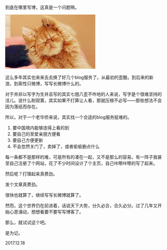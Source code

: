 到底在哪里写博，这真是一个问题啊。

![alt](https://raw.githubusercontent.com/giveaaatry/giveaaatry.github.io/master/images/jiaozao.jpg)

这么多年其实也来来去去换了好几个blog服务了。从最初的歪酷，到后来的新浪，到索性只微博，写写长微博什么的。

对于并非以写字为生并且写的其实七翘八歪不咋地的人来说，写字是个很难坚持的活儿。说什么耐寂寞，其实如果不打算让人看，那就压根不必写——那些想法不会因为落纸而存在。

所以，对于一个老华侨来说，其实找一个合适的blog服务挺难的。

1. 要中国境内能够连得上看的到
2. 要自己的至爱亲朋方便看
3. 要自己方便更新
4. 不会忽然关门了，卖掉了，或者偷偷删点什么

每一条都不是那样的难，可是所有的凑在一起，又不是那么的容易。有一阵子我甚至自己注册了个网站，花了不少时间设计了个主页，自己咔嚓咔嚓的写了起来。

然后呢？打理起来真费劲。

发个文章真费劲。

很快也就算了，继续写写长微博就算了。

然而，这个世界仍在前进着，话说天下大势，分久必合，合久必分。过了几年又开始心思涌动，想想看要不要写写博客了。

那么，就试试这个吧。

是为记。

2017.12.18

